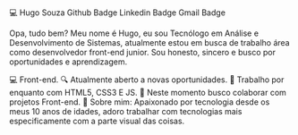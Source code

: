 💻 Hugo Souza
Github Badge Linkedin Badge Gmail Badge

Opa, tudo bem?
Meu nome é Hugo, eu sou Tecnólogo em Análise e Desenvolvimento de Sistemas, 
atualmente estou em busca de trabalho área como desenvolvedor front-end junior.
Sou honesto, sincero e busco por oportunidades e aprendizagem.

💻 Front-end.
🔍 Atualmente aberto a novas oportunidades.
📰 Trabalho por enquanto com HTML5, CSS3 E JS.
📡 Neste momento busco colaborar com projetos Front-end.
💬 Sobre mim: Apaixonado por tecnologia desde os meus 10 anos de idades,
adoro trabalhar com tecnologias mais especificamente com a parte visual
das coisas.
